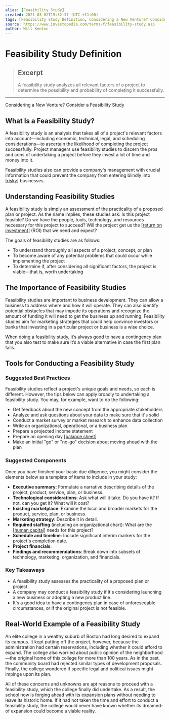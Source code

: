 ```yaml
---
alias: [Feasibility Study]
created: 2021-03-02T19:52:37 (UTC +11:00)
tags: [Feasibility Study Definition, Considering a New Venture? Consider a Feasibility Study]
source: https://www.investopedia.com/terms/f/feasibility-study.asp
author: Will Kenton
---
```


# Feasibility Study Definition

> ## Excerpt
> A feasibility study analyzes all relevant factors of a project to determine the possibility and probability of completing it successfully.

---

Considering a New Venture? Consider a Feasibility Study
## What Is a Feasibility Study?

A feasibility study is an analysis that takes all of a project's relevant factors into account—including economic, technical, legal, and scheduling considerations—to ascertain the likelihood of completing the project successfully. Project managers use feasibility studies to discern the pros and cons of undertaking a project before they invest a lot of time and money into it.

Feasibility studies also can provide a company's management with crucial information that could prevent the company from entering blindly into [[risky]](https://www.investopedia.com/terms/r/risk.asp) businesses.

## Understanding Feasibility Studies

A feasibility study is simply an assessment of the practicality of a proposed plan or project. As the name implies, these studies ask: Is this project feasible? Do we have the people, tools, technology, and resources necessary for this project to succeed? Will the project get us the [[return on investment]](https://www.investopedia.com/terms/r/returnoninvestment.asp) (ROI) that we need and expect?

The goals of feasibility studies are as follows:

-   To understand thoroughly all aspects of a project, concept, or plan
-   To become aware of any potential problems that could occur while implementing the project
-   To determine if, after considering all significant factors, the project is viable—that is, worth undertaking

## The Importance of Feasibility Studies

Feasibility studies are important to business development. They can allow a business to address where and how it will operate. They can also identify potential obstacles that may impede its operations and recognize the amount of funding it will need to get the business up and running. Feasibility studies aim for marketing strategies that could help convince investors or banks that investing in a particular project or business is a wise choice.

When doing a feasibility study, it’s always good to have a contingency plan that you also test to make sure it’s a viable alternative in case the first plan fails.

## Tools for Conducting a Feasibility Study

### Suggested Best Practices

Feasibility studies reflect a project's unique goals and needs, so each is different. However, the tips below can apply broadly to undertaking a feasibility study. You may, for example, want to do the following:

-   Get feedback about the new concept from the appropriate stakeholders
-   Analyze and ask questions about your data to make sure that it's solid
-   Conduct a market survey or market research to enhance data collection
-   Write an organizational, operational, or a business plan
-   Prepare a projected income statement
-   Prepare an opening day [[balance sheet]](https://www.investopedia.com/terms/b/balancesheet.asp)
-   Make an initial "go" or "no-go" decision about moving ahead with the plan

### Suggested Components

Once you have finished your basic due diligence, you might consider the elements below as a template of items to include in your study:

-   **Executive summary**: Formulate a narrative describing details of the project, product, service, plan, or business.
-   **Technological considerations**: Ask what will it take. Do you have it? If not, can you get it? What will it cost?
-   **Existing marketplace**: Examine the local and broader markets for the product, service, plan, or business.
-   **Marketing strategy**: Describe it in detail.
-   **Required staffing** (including an organizational chart): What are the [[human capital]](https://www.investopedia.com/terms/h/humancapital.asp) needs for this project?
-   **Schedule and timeline**: Include significant interim markers for the project's completion date.
-   **Project financials**.
-   **Findings and recommendations**: Break down into subsets of technology, marketing, organization, and financials.

### Key Takeaways

-   A feasibility study assesses the practicality of a proposed plan or project.
-   A company may conduct a feasibility study if it's considering launching a new business or adopting a new product line.
-   It's a good idea to have a contingency plan in case of unforeseeable circumstances, or if the original project is not feasible.

## Real-World Example of a Feasibility Study

An elite college in a wealthy suburb of Boston had long desired to expand its campus. It kept putting off the project, however, because the administration had certain reservations, including whether it could afford to expand. The college also worried about public opinion of the neighborhood—the original home of this college for more than 100 years. As in the past, the community board had rejected similar types of development proposals. Finally, the college wondered if specific legal and political issues might impinge upon its plan.

All of these concerns and unknowns are apt reasons to proceed with a feasibility study, which the college finally did undertake. As a result, the school now is forging ahead with its expansion plans without needing to leave its historic home. If it had not taken the time and effort to conduct a feasibility study, the college would never have known whether its dreamed-of expansion could become a viable reality.
